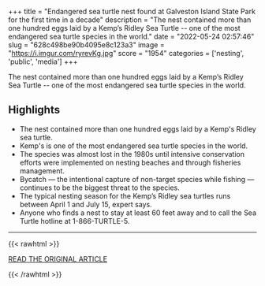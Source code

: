+++
title = "Endangered sea turtle nest found at Galveston Island State Park for the first time in a decade"
description = "The nest contained more than one hundred eggs laid by a Kemp’s Ridley Sea Turtle -- one of the most endangered sea turtle species in the world."
date = "2022-05-24 02:57:46"
slug = "628c498be90b4095e8c123a3"
image = "https://i.imgur.com/ryrevKg.jpg"
score = "1954"
categories = ['nesting', 'public', 'media']
+++

The nest contained more than one hundred eggs laid by a Kemp’s Ridley Sea Turtle -- one of the most endangered sea turtle species in the world.

## Highlights

- The nest contained more than one hundred eggs laid by a Kemp's Ridley sea turtle.
- Kemp's is one of the most endangered sea turtle species in the world.
- The species was almost lost in the 1980s until intensive conservation efforts were implemented on nesting beaches and through fisheries management.
- Bycatch — the intentional capture of non-target species while fishing — continues to be the biggest threat to the species.
- The typical nesting season for the Kemp’s Ridley sea turtles runs between April 1 and July 15, expert says.
- Anyone who finds a nest to stay at least 60 feet away and to call the Sea Turtle hotline at 1-866-TURTLE-5.

---

{{< rawhtml >}}
  <p class="article-category">
    <a target="_blank" href="https://www.houstonpublicmedia.org/articles/news/energy-environment/2022/05/23/425599/endangered-sea-turtle-nest-found-at-galveston-island-state-park-for-the-first-time-in-a-decade/">READ THE ORIGINAL ARTICLE</a>
  </p>
{{< /rawhtml >}}
